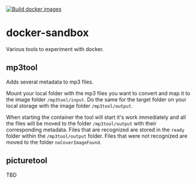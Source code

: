 [![Build docker images](https://github.com/rui1610/docker-sandbox/actions/workflows/mp3tool.yml/badge.svg)](https://github.com/rui1610/docker-sandbox/actions/workflows/mp3tool.yml)

# docker-sandbox

Various tools to experiment with docker.

## mp3tool

Adds several metadata to mp3 files. 

Mount your local folder with the mp3 files you want to convert and map it to the image folder `/mp3tool/input`.
Do the same for the target folder on your local storage with the image folder `/mp3tool/output`.

When starting the container the tool will start it's work immediately and all the files will be moved to the folder `/mp3tool/output` with their corresponding metadata. Files that are recognized are stored in the `ready` folder within the `/mp3tool/output` folder. Files that were not recognized are moved to the folder  `noCoverImageFound`.

## picturetool

TBD